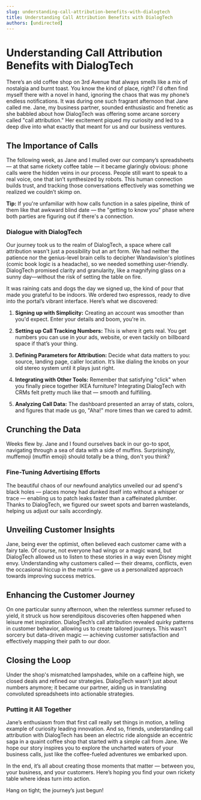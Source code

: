 ```yaml
---
slug: understanding-call-attribution-benefits-with-dialogtech
title: Understanding Call Attribution Benefits with DialogTech
authors: [undirected]
---
```



# Understanding Call Attribution Benefits with DialogTech

There’s an old coffee shop on 3rd Avenue that always smells like a mix of nostalgia and burnt toast. You know the kind of place, right? I'd often find myself there with a novel in hand, ignoring the chaos that was my phone’s endless notifications. It was during one such fragrant afternoon that Jane called me. Jane, my business partner, sounded enthusiastic and frenetic as she babbled about how DialogTech was offering some arcane sorcery called "call attribution." Her excitement piqued my curiosity and led to a deep dive into what exactly that meant for us and our business ventures.

## The Importance of Calls

The following week, as Jane and I mulled over our company’s spreadsheets — at that same rickety coffee table — it became glaringly obvious: phone calls were the hidden veins in our process. People still want to speak to a real voice, one that isn’t synthesized by robots. This human connection builds trust, and tracking those conversations effectively was something we realized we couldn’t skimp on.

**Tip:** If you're unfamiliar with how calls function in a sales pipeline, think of them like that awkward blind date — the "getting to know you" phase where both parties are figuring out if there's a connection.

### Dialogue with DialogTech

Our journey took us to the realm of DialogTech, a space where call attribution wasn't just a possibility but an art form. We had neither the patience nor the genius-level brain cells to decipher Wandavision's plotlines (comic book logic is a headache), so we needed something user-friendly. DialogTech promised clarity and granularity, like a magnifying glass on a sunny day—without the risk of setting the table on fire.

It was raining cats and dogs the day we signed up, the kind of pour that made you grateful to be indoors. We ordered two espressos, ready to dive into the portal’s vibrant interface. Here’s what we discovered:

1. **Signing up with Simplicity:** Creating an account was smoother than you'd expect. Enter your details and boom, you're in.

2. **Setting up Call Tracking Numbers:** This is where it gets real. You get numbers you can use in your ads, website, or even tackily on billboard space if that’s your thing.

3. **Defining Parameters for Attribution:** Decide what data matters to you: source, landing page, caller location. It’s like dialing the knobs on your old stereo system until it plays just right.

4. **Integrating with Other Tools:** Remember that satisfying "click" when you finally piece together IKEA furniture? Integrating DialogTech with CRMs felt pretty much like that — smooth and fulfilling.

5. **Analyzing Call Data:** The dashboard presented an array of stats, colors, and figures that made us go, "Aha!" more times than we cared to admit.

## Crunching the Data

Weeks flew by. Jane and I found ourselves back in our go-to spot, navigating through a sea of data with a side of muffins. Surprisingly, muffemoji (muffin emoji) should totally be a thing, don't you think? 

### Fine-Tuning Advertising Efforts

The beautiful chaos of our newfound analytics unveiled our ad spend's black holes — places money had dunked itself into without a whisper or trace — enabling us to patch leaks faster than a caffeinated plumber. Thanks to DialogTech, we figured our sweet spots and barren wastelands, helping us adjust our sails accordingly.

## Unveiling Customer Insights

Jane, being ever the optimist, often believed each customer came with a fairy tale. Of course, not everyone had wings or a magic wand, but DialogTech allowed us to listen to these stories in a way even Disney might envy. Understanding why customers called — their dreams, conflicts, even the occasional hiccup in the matrix — gave us a personalized approach towards improving success metrics.

## Enhancing the Customer Journey

On one particular sunny afternoon, when the relentless summer refused to yield, it struck us how serendipitous discoveries often happened when leisure met inspiration. DialogTech’s call attribution revealed quirky patterns in customer behavior, allowing us to create tailored journeys. This wasn’t sorcery but data-driven magic — achieving customer satisfaction and effectively mapping their path to our door.

## Closing the Loop

Under the shop's mismatched lampshades, while on a caffeine high, we closed deals and refined our strategies. DialogTech wasn’t just about numbers anymore; it became our partner, aiding us in translating convoluted spreadsheets into actionable strategies.  

### Putting it All Together

Jane’s enthusiasm from that first call really set things in motion, a telling example of curiosity leading innovation. And so, friends, understanding call attribution with DialogTech has been an electric ride alongside an eccentric saga in a quaint coffee shop that started with a simple call from Jane. We hope our story inspires you to explore the uncharted waters of your business calls, just like the coffee-fueled adventures we embarked upon. 

In the end, it’s all about creating those moments that matter — between you, your business, and your customers. Here’s hoping you find your own rickety table where ideas turn into action.

Hang on tight; the journey’s just begun!